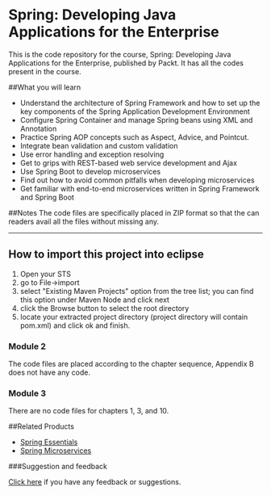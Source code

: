 # Spring: Developing Java Applications for the Enterprise

This is the code repository for the course, Spring: Developing Java Applications for the Enterprise, published by Packt. It has all the codes present in the course.

##What you will learn

* Understand the architecture of Spring Framework and how to set up the key components of the Spring Application Development Environment
* Configure Spring Container and manage Spring beans using XML and Annotation
* Practice Spring AOP concepts such as Aspect, Advice, and Pointcut.
* Integrate bean validation and custom validation
* Use error handling and exception resolving
* Get to grips with REST-based web service development and Ajax
* Use Spring Boot to develop microservices
* Find out how to avoid common pitfalls when developing microservices
* Get familiar with end-to-end microservices written in Spring Framework and Spring Boot

##Notes
The code files are specifically placed in ZIP format so that the can readers avail all the files without missing any.

---------------------------------------
How to import this project into eclipse
---------------------------------------
1. Open your STS
2. go to File->import
3. select "Existing Maven Projects" option from the tree list; you can find this option under Maven Node and click next
4. click the Browse button  to select the root directory
5. locate your extracted project directory (project directory will contain pom.xml) and click ok and finish.

### Module 2
The code files are placed according to the chapter sequence, Appendix B does not have any code.

### Module 3
There are no code files for chapters 1, 3, and 10.

##Related Products
* [Spring Essentials](https://www.packtpub.com/application-development/spring-essentials?utm_source=github&utm_campaign=9781783982349&utm_medium=repository)
* [Spring Microservices](https://www.packtpub.com/application-development/spring-microservices?utm_source=github&utm_campaign=9781786466686&utm_medium=repository)

###Suggestion and feedback

[Click here](https://docs.google.com/forms/d/e/1FAIpQLSe5qwunkGf6PUvzPirPDtuy1Du5Rlzew23UBp2S-P3wB-GcwQ/viewform) if you have any feedback or suggestions.
